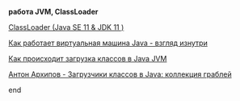 

**работа JVM, ClassLoader**

[ClassLoader (Java SE 11 & JDK 11 )](https://docs.oracle.com/en/java/javase/11/docs/api/java.base/java/lang/ClassLoader.html)

[Как работает виртуальная машина Java - взгляд изнутри](https://tproger.ru/blogs/jvm-insides/)

[Как происходит загрузка классов в Java JVM](https://javarush.ru/groups/posts/646-kak-proiskhodit-zagruzka-klassov-v-jvm)

[Антон Архипов - Загрузчики классов в Java: коллекция граблей](https://www.youtube.com/watch?v=RHVzgXff9jg)

end